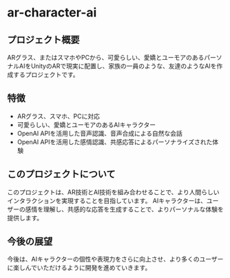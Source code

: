 # ar-character-ai

## プロジェクト概要

ARグラス、またはスマホやPCから、可愛らしい、愛嬌とユーモアのあるパーソナルAIをUnityのARで現実に配置し、家族の一員のような、友達のようなAIを作成するプロジェクトです。

## 特徴

*   ARグラス、スマホ、PCに対応
*   可愛らしい、愛嬌とユーモアのあるAIキャラクター
*   OpenAI APIを活用した音声認識、音声合成による自然な会話
*   OpenAI APIを活用した感情認識、共感応答によるパーソナライズされた体験

## このプロジェクトについて

このプロジェクトは、AR技術とAI技術を組み合わせることで、より人間らしいインタラクションを実現することを目指しています。
AIキャラクターは、ユーザーの感情を理解し、共感的な応答を生成することで、よりパーソナルな体験を提供します。

## 今後の展望

今後は、AIキャラクターの個性や表現力をさらに向上させ、より多くのユーザーに楽しんでいただけるように開発を進めていきます。
